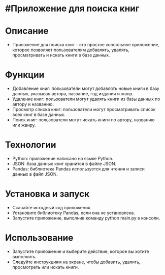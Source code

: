 #Приложение для поиска книг
==========================

# Описание
- Приложение для поиска книг - это простое консольное приложение, которое позволяет пользователям добавлять, удалять, просматривать и искать книги в базе данных.

# Функции
- Добавление книг: пользователи могут добавлять новые книги в базу данных, указывая автора, название, год издания и жанр.
- Удаление книг: пользователи могут удалять книги из базы данных по автору и названию.
- Просмотр списка книг: пользователи могут просматривать список всех книг в базе данных.
- Поиск книг: пользователи могут искать книги по автору, названию или жанру.
# Технологии
- Python: приложение написано на языке Python.
- JSON: база данных книг хранится в файле JSON.
- Pandas: библиотека Pandas используется для чтения и записи данных в файл JSON.
# Установка и запуск
- Скачайте исходный код приложения.
- Установите библиотеку Pandas, если она не установлена.
- Запустите приложение, выполнив команду python main.py в консоли.
# Использование
- Запустите приложение и выберите действие, которое вы хотите выполнить.
- Следуйте инструкциям на экране, чтобы добавить, удалить, просмотреть или искать книги.